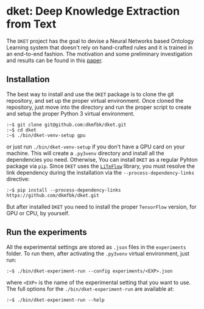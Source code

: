# dket: Deep Knowledge Extraction from Text
The `DKET` project has the goal to devise a Neural Networks based Ontology Learning system that
doesn't rely on hand-crafted rules and it is trained in an end-to-end fashion. The motivation and
some preliminary investigation and results can be found in this [paper](https://link.springer.com/chapter/10.1007/978-3-319-49004-5_31).

## Installation
The best way to install and use the `DKET` package is to clone the git repository, and set up the proper virtual environment. Once cloned the repository, just move into the directory and run the proper script to create and setup the proper Python 3 virtual environment.

    :~$ git clone git@github.com:dkmfbk/dket.git
    :~$ cd dket
    :~$ ./bin/dket-venv-setup gpu

or just run `./bin/dket-venv-setup` if you don't have a GPU card on your
machine. This will create a `.py3venv` directory and install all the dependencies
you need. Otherwise, You can install `DKET` as a regular Pyhton package via
`pip`. Since `DKET` uses the [`LiTeFlow`](https://github.com/petrux/LiTeFlow)
library, you must resolve the link dependency during the installation via the
`--process-dependency-links` directive:

    :~$ pip install --process-dependency-links https://github.com/dkmfbk/dket.git

But after installed `DKET` you need to install the proper `TensorFlow` version,
for GPU or CPU, by yourself.

## Run the experiments
All the experimental settings are stored as `.json` files in the `experiments`
folder. To run them, after activating the `.py3venv` virtual environment, just run:

    :~$ ./bin/dket-experiment-run --config experiments/<EXP>.json

where `<EXP>` is the name of the experimental setting that you want to use. The full options for the `./bin/dket-experiment-run` are available at:

    :~$ ./bin/dket-experiment-run --help